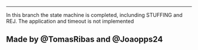 ---------------------------------------------------------------------------------------------------------------------------------------------------------------------------------------------------------------------------------------------------------------------------------------------------------------------------------------------------------------------------------------------------------------------  

In this branch the state machine is completed, inclunding STUFFING and REJ.
The application and timeout is not implemented


Made by @TomasRibas and @Joaopps24
---------------------------------------------------------------------------------------------------------------------------------------------------------------------------------------------------------------------------------------------------------------------------------------------------------------------------------------------------------------------------------------------------------------------

